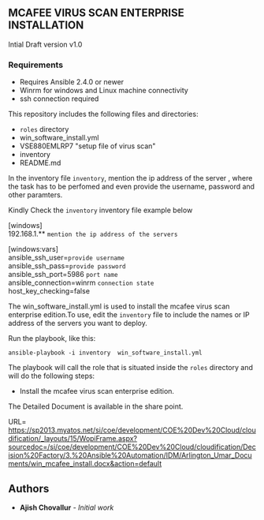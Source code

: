 ## MCAFEE VIRUS SCAN ENTERPRISE INSTALLATION

Intial Draft version v1.0

### Requirements
- Requires Ansible 2.4.0 or newer
- Winrm for windows and Linux machine connectivity
- ssh connection required


This repository includes the following files and directories:
  - `roles` directory
  - win_software_install.yml 
  - VSE880EMLRP7     "setup file of virus scan"
  - inventory
  - README.md


In the inventory file `inventory`, mention the ip address of the server , where the task has to be perfomed and even provide the username, password and other paramters.

Kindly Check the `inventory` inventory file example below

[windows] \
192.168.1.**  `mention the ip address of the servers`  

[windows:vars] \
ansible_ssh_user=`provide username` \
ansible_ssh_pass=`provide password`   \
ansible_ssh_port=5986   `port name`\
ansible_connection=winrm       `connection state`\
host_key_checking=false

The  win_software_install.yml is used  to install the mcafee virus scan enterprise edition.To use, edit the `inventory` file to include the names or IP address of the servers you want to deploy.

Run the playbook, like this:

	ansible-playbook -i inventory  win_software_install.yml

The playbook will call the role that is situated inside the `roles` directory and will do the following steps:

- Install the mcafee virus scan enterprise edition.

The Detailed Document is available in the share point.

URL= https://sp2013.myatos.net/si/coe/development/COE%20Dev%20Cloud/cloudification/_layouts/15/WopiFrame.aspx?sourcedoc=/si/coe/development/COE%20Dev%20Cloud/cloudification/Decision%20Factory/3.%20Ansible%20Automation/IDM/Arlington_Umar_Documents/win_mcafee_install.docx&action=default

## Authors

* **Ajish Chovallur** - *Initial work*